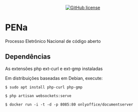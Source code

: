 
<p align="center">
<a href="https://github.com/jorgevilaca82/PENa"><img alt="GitHub license" src="https://img.shields.io/github/license/jorgevilaca82/PENa?style=flat-square"></a>
</p>


# PENa

Processo Eletrônico Nacional de código aberto

Dependências
--

As extensões php ext-curl e ext-gmp instaladas

Em distribuições baseadas em Debian, execute:

`$ sudo apt install php-curl php-gmp`

`$ php artisan websockets:serve`

`$ docker run -i -t -d -p 8085:80 onlyoffice/documentserver`